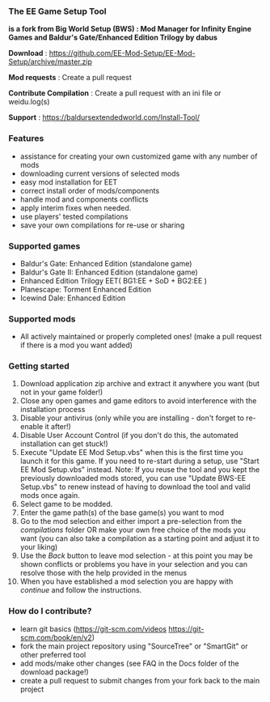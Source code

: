 ### The EE Game Setup Tool ###

**is a fork from Big World Setup (BWS) : Mod Manager for Infinity Engine Games and Baldur's Gate/Enhanced Edition Trilogy by dabus**

**Download**             : https://github.com/EE-Mod-Setup/EE-Mod-Setup/archive/master.zip

**Mod requests**		 : Create a pull request

**Contribute Compilation** : Create a pull request with an ini file or weidu.log(s)

**Support**				 : https://baldursextendedworld.com/Install-Tool/


### Features ###

- assistance for creating your own customized game with any number of mods
- downloading current versions of selected mods
- easy mod installation for EET
- correct install order of mods/components
- handle mod and components conflicts
- apply interim fixes when needed.
- use players' tested compilations
- save your own compilations for re-use or sharing

### Supported games ###

- Baldur's Gate: Enhanced Edition (standalone game)
- Baldur's Gate II: Enhanced Edition (standalone game)
- Enhanced Edition Trilogy EET( BG1:EE + SoD + BG2:EE )
- Planescape: Torment Enhanced Edition
- Icewind Dale: Enhanced Edition

### Supported mods ###

- All actively maintained or properly completed ones! (make a pull request if there is a mod you want added)

### Getting started ###

1. Download application zip archive and extract it anywhere you want (but not in your game folder!)
2. Close any open games and game editors to avoid interference with the installation process
3. Disable your antivirus (only while you are installing - don't forget to re-enable it after!)
4. Disable User Account Control (if you don't do this, the automated installation can get stuck!)
5. Execute "Update EE Mod Setup.vbs" when this is the first time you launch it for this game. If you need to re-start during a setup, use "Start EE Mod Setup.vbs" instead.
Note: If you reuse the tool and you kept the previously downloaded mods stored, you can use "Update BWS-EE Setup.vbs" to renew instead of having to download the tool and valid mods once again.
6. Select game to be modded.
7. Enter the game path(s) of the base game(s) you want to mod
8. Go to the mod selection and either import a pre-selection from the *compilations* folder OR make your own free choice of the mods you want (you can also take a compilation as a starting point and adjust it to your liking)
9. Use the *Back* button to leave mod selection - at this point you may be shown conflicts or problems you have in your selection and you can resolve those with the help provided in the menus
10. When you have established a mod selection you are happy with *continue* and follow the instructions.

### How do I contribute? ###

- learn git basics (https://git-scm.com/videos https://git-scm.com/book/en/v2)
- fork the main project repository using "SourceTree" or "SmartGit" or other preferred tool
- add mods/make other changes (see FAQ in the Docs folder of the download package!)
- create a pull request to submit changes from your fork back to the main project
